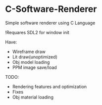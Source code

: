 # C-Software-Renderer
Simple software renderer using C Language

!Requares SDL2 for window init


Have:
- Wireframe draw
- Lit draw(unoptimized)
- Obj model loading
- PPM image save/load


TODO:
- Rendering features and optimization
- Fixes
- Obj material loading
